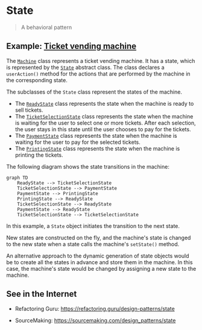 # State

> A behavioral pattern

## Example: [Ticket vending machine](../../src/main/java/state/ticket_vending_machine)

The [`Machine`](../../src/main/java/state/ticket_vending_machine/Machine.java) class represents a ticket vending machine. It has a state, which is represented by the [`State`](../../src/main/java/state/ticket_vending_machine/State.java) abstract class. The class declares a `userAction()` method for the actions that are performed by the machine in the corresponding state.

The subclasses of the `State` class represent the states of the machine.
- The [`ReadyState`](../../src/main/java/state/ticket_vending_machine/ReadyState.java) class represents the state when the machine is ready to sell tickets.
- The [`TicketSelectionState`](../../src/main/java/state/ticket_vending_machine/TicketSelectionState.java) class represents the state when the machine is waiting for the user to select one or more tickets. After each selection, the user stays in this state until the user chooses to pay for the tickets.
- The [`PaymentState`](../../src/main/java/state/ticket_vending_machine/PaymentState.java) class represents the state when the machine is waiting for the user to pay for the selected tickets.
- The [`PrintingState`](../../src/main/java/state/ticket_vending_machine/PrintingState.java) class represents the state when the machine is printing the tickets.

The following diagram shows the state transitions in the machine:

```mermaid
graph TD
    ReadyState --> TicketSelectionState
    TicketSelectionState --> PaymentState
    PaymentState --> PrintingState
    PrintingState --> ReadyState
    TicketSelectionState --> ReadyState
    PaymentState --> ReadyState
    TicketSelectionState --> TicketSelectionState
```


In this example, a `State` object initiates the transition to the next state.

New states are constructed on the fly, and the machine's state is changed to the new state when a state calls the machine's `setState()` method.

An alternative approach to the dynamic generation of state objects would be to create all the states in advance and store them in the machine. In this case, the machine's state would be changed by assigning a new state to the machine.


## See in the Internet

- Refactoring Guru: https://refactoring.guru/design-patterns/state

- SourceMaking: https://sourcemaking.com/design_patterns/state






